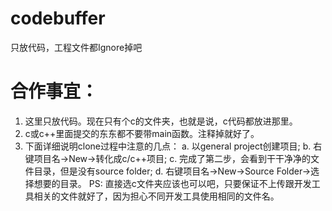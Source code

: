 codebuffer
==========

只放代码，工程文件都Ignore掉吧

合作事宜：
========
1. 这里只放代码。现在只有个c的文件夹，也就是说，c代码都放进那里。
2. c或c++里面提交的东东都不要带main函数。注释掉就好了。
3. 下面详细说明clone过程中注意的几点：
	a. 以general project创建项目;
	b. 右键项目名->New->转化成c/c++项目;
	c. 完成了第二步，会看到干干净净的文件目录，但是没有source folder;
	d. 右键项目名->New->Source Folder->选择想要的目录。
PS: 直接选c文件夹应该也可以吧，只要保证不上传跟开发工具相关的文件就好了，因为担心不同开发工具使用相同的文件名。